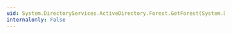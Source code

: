 ```yaml
---
uid: System.DirectoryServices.ActiveDirectory.Forest.GetForest(System.DirectoryServices.ActiveDirectory.DirectoryContext)
internalonly: False
---
```


